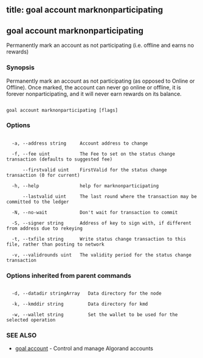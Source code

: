 title: goal account marknonparticipating
---
## goal account marknonparticipating



Permanently mark an account as not participating (i.e. offline and earns no rewards)



### Synopsis



Permanently mark an account as not participating (as opposed to Online or Offline). Once marked, the account can never go online or offline, it is forever nonparticipating, and it will never earn rewards on its balance.



```

goal account marknonparticipating [flags]

```



### Options



```

  -a, --address string     Account address to change

  -f, --fee uint           The Fee to set on the status change transaction (defaults to suggested fee)

      --firstvalid uint    FirstValid for the status change transaction (0 for current)

  -h, --help               help for marknonparticipating

      --lastvalid uint     The last round where the transaction may be committed to the ledger

  -N, --no-wait            Don't wait for transaction to commit

  -S, --signer string      Address of key to sign with, if different from address due to rekeying

  -t, --txfile string      Write status change transaction to this file, rather than posting to network

  -v, --validrounds uint   The validity period for the status change transaction

```



### Options inherited from parent commands



```

  -d, --datadir stringArray   Data directory for the node

  -k, --kmddir string         Data directory for kmd

  -w, --wallet string         Set the wallet to be used for the selected operation

```



### SEE ALSO



* [goal account](../../account/account/)	 - Control and manage Algorand accounts



